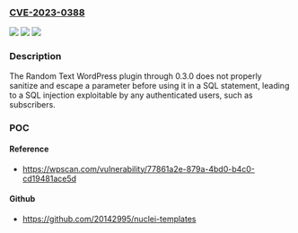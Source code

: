 ### [CVE-2023-0388](https://cve.mitre.org/cgi-bin/cvename.cgi?name=CVE-2023-0388)
![](https://img.shields.io/static/v1?label=Product&message=Random%20Text&color=blue)
![](https://img.shields.io/static/v1?label=Version&message=n%2Fa&color=blue)
![](https://img.shields.io/static/v1?label=Vulnerability&message=CWE-89%20SQL%20Injection&color=brighgreen)

### Description

The Random Text WordPress plugin through 0.3.0 does not properly sanitize and escape a parameter before using it in a SQL statement, leading to a SQL injection exploitable by any authenticated users, such as subscribers.

### POC

#### Reference
- https://wpscan.com/vulnerability/77861a2e-879a-4bd0-b4c0-cd19481ace5d

#### Github
- https://github.com/20142995/nuclei-templates

